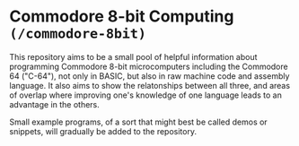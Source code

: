 # Commodore 8-bit Computing `(/commodore-8bit)`

This repository aims to be a small pool of helpful information about programming Commodore 8-bit microcomputers including the Commodore 64 ("C-64"), not only in BASIC, but also in raw machine code and assembly language. It also aims to show the relatonships between all three, and areas of overlap where improving one's knowledge of one language leads to an advantage in the others.

Small example programs, of a sort that might best be called demos or snippets, will gradually be added to the repository.
